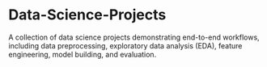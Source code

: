 # Data-Science-Projects
A collection of data science projects demonstrating end-to-end workflows, including data preprocessing, exploratory data analysis (EDA), feature engineering, model building, and evaluation.
